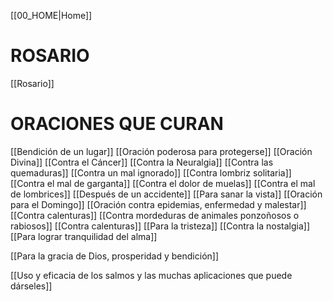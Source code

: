[[00_HOME|Home]]

# ROSARIO
[[Rosario]]

# ORACIONES QUE CURAN
[[Bendición de un lugar]]
[[Oración poderosa para protegerse]]
[[Oración Divina]]
[[Contra el Cáncer]]
[[Contra la Neuralgia]]
[[Contra las quemaduras]]
[[Contra un mal ignorado]]
[[Contra lombriz solitaria]]
[[Contra el mal de garganta]]
[[Contra el dolor de muelas]]
[[Contra el mal de lombrices]]
[[Después de un accidente]]
[[Para sanar la vista]]
[[Oración para el Domingo]]
[[Oración contra epidemias, enfermedad y malestar]]
[[Contra calenturas]]
[[Contra mordeduras de animales ponzoñosos o rabiosos]]
[[Contra calenturas]]
[[Para la tristeza]]
[[Contra la nostalgia]]
[[Para lograr tranquilidad del alma]]


[[Para la gracia de Dios, prosperidad y bendición]]

[[Uso y eficacia de los salmos y las muchas aplicaciones que puede dárseles]]